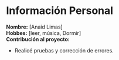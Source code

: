 # Información Personal

**Nombre:** [Anaid Limas]  
**Hobbes:** [leer, música, Dormir]  
**Contribución al proyecto:**    
- Realicé pruebas y corrección de errores.
